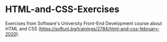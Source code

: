 # HTML-and-CSS-Exercises
Exercises from Software's University Front-End Development course about HTML and CSS (https://softuni.bg/trainings/2784/html-and-css-february-2020).
